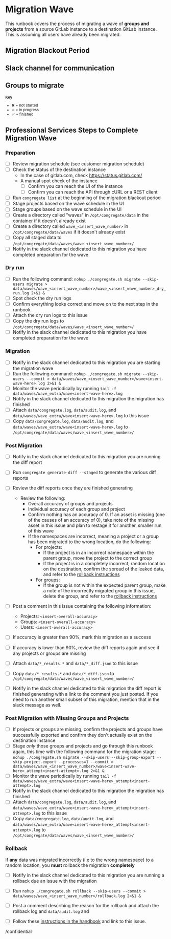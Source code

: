 <!-- 
    Copy the contents of this runbook into an issue when running through a migration wave
-->

# <customer name> Migration Wave <insert-number-here>

This runbook covers the process of migrating a wave of **groups and projects** from a source GitLab instance to a destination GitLab instance. This is assuming all users have already been migrated.

## Migration Blackout Period

<!--
    Specify the date and time of this migration wave. For example

    3:00PM 4/13/20 - 3:00AM 4/14/20
-->

## Slack channel for communication

<!--
    Provide the name and link of the slack channel dedicated to communicating the status and events of the migration
-->

## Groups to migrate

<!-- 

Copy the following data and add subsequent columns for wave migration or nested group migration

Completed | Group Name | Total Projects | Group Size
--- | --- | --- | ---
:x: | [name] | [total-projects] | [group-size]

Copy the following data and add subsequent columns for single group migration

Completed | Project Path | Repo Size
--- | --- | ---
:x: | [name] | [total-projects] 

-->

<sub>

**Key**

* :x: = not started 
* :heavy_minus_sign: = in progress
* :white_check_mark: = finished

</sub>

## Professional Services Steps to Complete Migration Wave

### Preparation

* [ ] Review migration schedule (see customer migration schedule)
* [ ] Check the status of the destination instance
    * In the case of gitlab.com, check https://status.gitlab.com/
    * A manual spot check of the instance
        * [ ] Confirm you can reach the UI of the instance
        * [ ] Confirm you can reach the API through cURL or a REST client
* [ ] Run `congregate list` at the beginning of the migration blackout period
* [ ] Stage projects based on the wave schedule in the UI
* [ ] Stage groups based on the wave schedule in the UI
* [ ] Create a directory called "waves" in `/opt/congregate/data` in the container if it doesn't already exist
* [ ] Create a directory called `wave_<insert_wave_number>` in `/opt/congregate/data/waves` if it doesn't already exist
* [ ] Copy all staged data to `/opt/congregate/data/waves/wave_<insert_wave_number>/`
* [ ] Notify in the slack channel dedicated to this migration you have completed preparation for the wave

### Dry run

* [ ] Run the following command: `nohup ./congregate.sh migrate --skip-users migrate > data/waves/wave_<insert_wave_number>/wave_<insert_wave_number>_dry_run.log 2>&1 &`
* [ ] Spot check the dry run logs
* [ ] Confirm everything looks correct and move on to the next step in the runbook
* [ ] Attach the dry run logs to this issue
* [ ] Copy the dry run logs to `/opt/congregate/data/waves/wave_<insert_wave_number>/`
* [ ] Notify in the slack channel dedicated to this migration you have completed preparation for the wave

### Migration

* [ ] Notify in the slack channel dedicated to this migration you are starting the migration wave
* [ ] Run the following command: `nohup ./congregate.sh migrate --skip-users --commit > data/waves/wave_<insert_wave_number>/wave<insert-wave-here>.log 2>&1 &`
* [ ] Monitor the wave periodically by running `tail -f data/waves/wave_extra/wave<insert-wave-here>.log`
* [ ] Notify in the slack channel dedicated to this migration the migration has finished
* [ ] Attach `data/congregate.log`, `data/audit.log`, and `data/waves/wave_extra/wave<insert-wave-here>.log` to this issue
* [ ] Copy `data/congregate.log`, `data/audit.log`, and `data/waves/wave_extra/wave<insert-wave-here>.log` to `/opt/congregate/data/waves/wave_<insert_wave_number>/`

### Post Migration

* [ ] Notify in the slack channel dedicated to this migration you are running the diff report
* [ ] Run `congregate generate-diff --staged` to generate the various diff reports
* [ ] Review the diff reports once they are finished generating
    * Review the following:
        * Overall accuracy of groups and projects
        * Individual accuracy of each group and project
        * Confirm nothing has an accuracy of 0. If an asset is missing (one of the causes of an accuracy of 0), take note of the missing asset in this issue and plan to restage it for another, smaller run of this wave
        * If the namespaces are incorrect, meaning a project or a group has been migrated to the wrong location, do the following:
            * For projects:
                * If the project is in an incorrect namespace within the parent group, move the project to the correct group
                * If the project is in a completely incorrect, random location on the destination, confirm the spread of the leaked data, and refer to the [rollback instructions](#Rollback)
            * For groups:
                * If the group is not within the expected parent group, make a note of the incorrectly migrated group in this issue, delete the group, and refer to the [rollback instructions](#Rollback)
* [ ] Post a comment in this issue containing the following information:
   * Projects: `<insert-overall-accuracy>`
   * Groups: `<insert-overall-accuracy>`
   * Users: `<insert-overall-accuracy>`
* [ ] If accuracy is greater than 90%, mark this migration as a success
* [ ] If accuracy is lower than 90%, review the diff reports again and see if any projects or groups are missing
* [ ] Attach `data/*_results.*` and `data/*_diff.json` to this issue
* [ ] Copy `data/*_results.*` and `data/*_diff.json` to `/opt/congregate/data/waves/wave_<insert_wave_number>/`
* [ ] Notify in the slack channel dedicated to this migration the diff report is finished generating with a link to the comment you just posted. If you need to run another small subset of this migration, mention that in the slack message as well.


### Post Migration with Missing Groups and Projects

* [ ] If projects or groups are missing, confirm the projects and groups have successfully exported and confirm they don't actually exist on the destination instance
* [ ] Stage _only_ those groups and projects and go through this runbook again, this time with the following command for the migration stage: `nohup ./congregate.sh migrate --skip-users --skip-group-export --skip-project-export --processes=1 --commit > data/waves/wave_<insert_wave_number>/wave<insert-wave-here>_attempt<insert-attempt>.log 2>&1 &`
* [ ] Monitor the wave periodically by running `tail -f data/waves/wave_extra/wave<insert-wave-here>_attempt<insert-attempt>.log`
* [ ] Notify in the slack channel dedicated to this migration the migration has finished
* [ ] Attach `data/congregate.log`, `data/audit.log`, and `data/waves/wave_extra/wave<insert-wave-here>_attempt<insert-attempt>.log` to this issue
* [ ] Copy `data/congregate.log`, `data/audit.log`, and `data/waves/wave_extra/wave<insert-wave-here>_attempt<insert-attempt>.log` to `/opt/congregate/data/waves/wave_<insert_wave_number>/`

### Rollback

If **any** data was migrated incorrectly (i.e to the wrong namespace) to a random location, you **must** rollback the migration **completely**

* [ ] Notify in the slack channel dedicated to this migration you are running a rollback due an issue with the migration
* [ ] Run `nohup ./congregate.sh rollback --skip-users --commit > data/waves/wave_<insert_wave_number>/rollback.log 2>&1 &`
* [ ] Post a comment describing the reason for the rollback and attach the rollback log and `data/audit.log` and
* [ ] Follow these [instructions in the handbook](https://about.gitlab.com/handbook/engineering/security/#engaging-the-security-on-call) and link to this issue.


/confidential